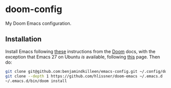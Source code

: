 # doom-config
My Doom Emacs configuration.


## Installation

Install Emacs following [these](https://github.com/hlissner/doom-emacs/blob/develop/docs/getting_started.org#emacs--dependencies) 
instructions from the [Doom](github.com/hlissner) docs, with the exception that Emacs 27 on Ubuntu *is* available, following [this](https://ubuntuhandbook.org/index.php/2020/09/install-emacs-27-1-ppa-ubuntu-20-04/) page. Then do:

```sh
git clone git@github.com:benjamindkilleen/emacs-config.git ~/.config/doom
git clone --depth 1 https://github.com/hlissner/doom-emacs ~/.emacs.d
~/.emacs.d/bin/doom install
```

